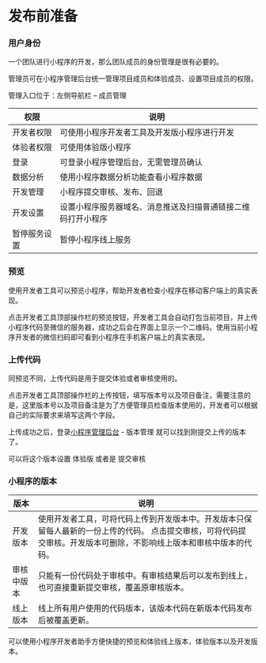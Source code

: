 # 发布前准备

### 用户身份

一个团队进行小程序的开发，那么团队成员的身份管理是很有必要的。

管理员可在小程序管理后台统一管理项目成员和体验成员、设置项目成员的权限。

管理入口位于：左侧导航栏 – 成员管理

| 权限         | 说明                                                         |
| ------------ | ------------------------------------------------------------ |
| 开发者权限   | 可使用小程序开发者工具及开发版小程序进行开发                 |
| 体验者权限   | 可使用体验版小程序                                           |
| 登录         | 可登录小程序管理后台，无需管理员确认                         |
| 数据分析     | 使用小程序数据分析功能查看小程序数据                         |
| 开发管理     | 小程序提交审核、发布、回退                                   |
| 开发设置     | 设置小程序服务器域名、消息推送及扫描普通链接二维码打开小程序 |
| 暂停服务设置 | 暂停小程序线上服务                                           |

### 预览

使用开发者工具可以预览小程序，帮助开发者检查小程序在移动客户端上的真实表现。

点击开发者工具顶部操作栏的预览按钮，开发者工具会自动打包当前项目，并上传小程序代码至微信的服务器，成功之后会在界面上显示一个二维码。使用当前小程序开发者的微信扫码即可看到小程序在手机客户端上的真实表现。

### 上传代码

同预览不同，上传代码是用于提交体验或者审核使用的。

点击开发者工具顶部操作栏的上传按钮，填写版本号以及项目备注，需要注意的是，这里版本号以及项目备注是为了方便管理员检查版本使用的，开发者可以根据自己的实际要求来填写这两个字段。

上传成功之后，登录[小程序管理后台](https://mp.weixin.qq.com/) - 版本管理 就可以找到刚提交上传的版本了。

可以将这个版本设置 体验版 或者是 提交审核

### 小程序的版本

| 版本       | 说明                                                         |
| ---------- | ------------------------------------------------------------ |
| 开发版本   | 使用开发者工具，可将代码上传到开发版本中。开发版本只保留每人最新的一份上传的代码。 点击提交审核，可将代码提交审核。开发版本可删除，不影响线上版本和审核中版本的代码。 |
| 审核中版本 | 只能有一份代码处于审核中。有审核结果后可以发布到线上，也可直接重新提交审核，覆盖原审核版本。 |
| 线上版本   | 线上所有用户使用的代码版本，该版本代码在新版本代码发布后被覆盖更新。 |

可以使用小程序开发者助手方便快捷的预览和体验线上版本，体验版本以及开发版本。 